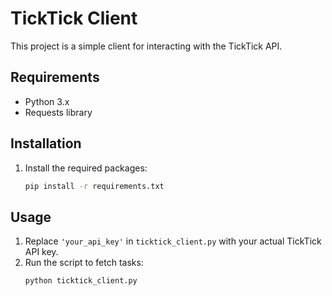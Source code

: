 # TickTick Client

This project is a simple client for interacting with the TickTick API.

## Requirements
- Python 3.x
- Requests library

## Installation
1. Install the required packages:
   ```bash
   pip install -r requirements.txt
   ```

## Usage
1. Replace `'your_api_key'` in `ticktick_client.py` with your actual TickTick API key.
2. Run the script to fetch tasks:
   ```bash
   python ticktick_client.py
   ```
